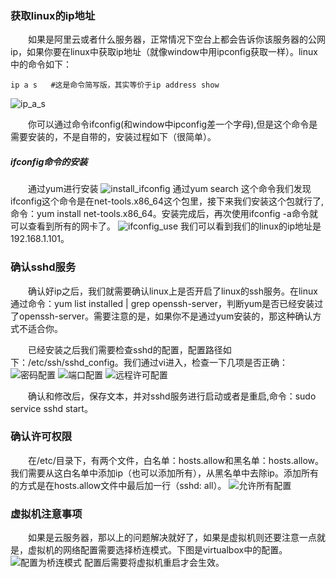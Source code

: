 ### 获取linux的ip地址
&ensp;&ensp;&ensp;&ensp;如果是阿里云或者什么服务器，正常情况下空台上都会告诉你该服务器的公网ip，如果你要在linux中获取ip地址（就像window中用ipconfig获取一样）。linux中的命令如下：
```shell
ip a s   #这是命令简写版，其实等价于ip address show
```
![ip_a_s](http://image.public.yyf256.top//blog/technical/ip_a_s.png)

&ensp;&ensp;&ensp;&ensp;你可以通过命令ifconfig(和window中ipconfig差一个字母),但是这个命令是需要安装的，不是自带的，安装过程如下（很简单）。
##### ifconfig命令的安装
&ensp;&ensp;&ensp;&ensp;通过yum进行安装
![install_ifconfig](http://image.public.yyf256.top//blog/technical/install_ifconfig.png)
通过yum search 这个命令我们发现ifconfig这个命令是在net-tools.x86_64这个包里，接下来我们安装这个包就行了,命令：yum install net-tools.x86_64。安装完成后，再次使用ifconfig -a命令就可以查看到所有的网卡了。
![ifconfig_use](http://image.public.yyf256.top//blog/technical/ifconfig_use.png)
我们可以看到我们的linux的ip地址是192.168.1.101。


### 确认sshd服务
&ensp;&ensp;&ensp;&ensp;确认好ip之后，我们就需要确认linux上是否开启了linux的ssh服务。在linux通过命令：yum list installed | grep openssh-server，判断yum是否已经安装过了openssh-server。需要注意的是，如果你不是通过yum安装的，那这种确认方式不适合你。

&ensp;&ensp;&ensp;&ensp;已经安装之后我们需要检查sshd的配置，配置路径如下：/etc/ssh/sshd_config。我们通过vi进入，检查一下几项是否正确：
![密码配置](http://image.public.yyf256.top/ssh_passowrd_authentication_set.jpg)
![端口配置](http://image.public.yyf256.top/ssh_port_set.jpg)
![远程许可配置](http://image.public.yyf256.top/ssh_remote_allow_set.jpg)


&ensp;&ensp;&ensp;&ensp;确认和修改后，保存文本，并对sshd服务进行启动或者是重启,命令：sudo service sshd start。


### 确认许可权限
&ensp;&ensp;&ensp;&ensp;在/etc/目录下，有两个文件，白名单：hosts.allow和黑名单：hosts.allow。我们需要从这白名单中添加ip（也可以添加所有），从黑名单中去除ip。添加所有的方式是在hosts.allow文件中最后加一行（sshd: all）。
![允许所有配置](http://image.public.yyf256.top/hosts_allow_all.png)



### 虚拟机注意事项
&ensp;&ensp;&ensp;&ensp;如果是云服务器，那以上的问题解决就好了，如果是虚拟机则还要注意一点就是，虚拟机的网络配置需要选择桥连模式。下图是virtualbox中的配置。
![配置为桥连模式](http://image.public.yyf256.top/virtualbox_set_net.png)
配置后需要将虚拟机重启才会生效。